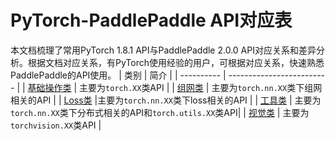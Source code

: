 # PyTorch-PaddlePaddle API对应表
本文档梳理了常用PyTorch 1.8.1 API与PaddlePaddle 2.0.0 API对应关系和差异分析。根据文档对应关系，有PyTorch使用经验的用户，可根据对应关系，快速熟悉PaddlePaddle的API使用。
| 类别         | 简介 |
| ---------- | ------------------------- |
| [基础操作类](./ops/README.md) | 主要为`torch.XX`类API |
| [组网类](./nn/README.md)    | 主要为`torch.nn.XX`类下组网相关的API |
| [Loss类](./loss/README.md) |主要为`torch.nn.XX`类下loss相关的API    |
|  [工具类](./utils/README.md)   | 主要为`torch.nn.XX`类下分布式相关的API和`torch.utils.XX`类API|
|   [视觉类](./vision/README.md)  | 主要为`torchvision.XX`类API |
